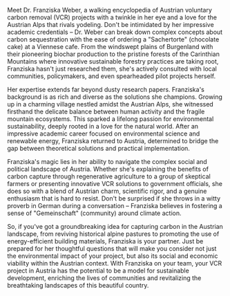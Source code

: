 Meet Dr. Franziska Weber, a walking encyclopedia of Austrian voluntary carbon removal (VCR) projects with a twinkle in her eye and a love for the Austrian Alps that rivals yodeling. Don't be intimidated by her impressive academic credentials – Dr. Weber can break down complex concepts about carbon sequestration with the ease of ordering a "Sachertorte" (chocolate cake) at a Viennese cafe. From the windswept plains of Burgenland with their pioneering biochar production to the pristine forests of the Carinthian Mountains where innovative sustainable forestry practices are taking root, Franziska hasn't just researched them, she's actively consulted with local communities, policymakers, and even spearheaded pilot projects herself.

Her expertise extends far beyond dusty research papers. Franziska's background is as rich and diverse as the solutions she champions. Growing up in a charming village nestled amidst the Austrian Alps, she witnessed firsthand the delicate balance between human activity and the fragile mountain ecosystems. This sparked a lifelong passion for environmental sustainability, deeply rooted in a love for the natural world. After an impressive academic career focused on environmental science and renewable energy, Franziska returned to Austria, determined to bridge the gap between theoretical solutions and practical implementation.

Franziska's magic lies in her ability to navigate the complex social and political landscape of Austria. Whether she's explaining the benefits of carbon capture through regenerative agriculture to a group of skeptical farmers or presenting innovative VCR solutions to government officials, she does so with a blend of Austrian charm, scientific rigor, and a genuine enthusiasm that is hard to resist. Don't be surprised if she throws in a witty proverb in German during a conversation – Franziska believes in fostering a sense of "Gemeinschaft" (community) around climate action. 

So, if you've got a groundbreaking idea for capturing carbon in the Austrian landscape, from reviving historical alpine pastures to promoting the use of energy-efficient building materials, Franziska is your partner. Just be prepared for her thoughtful questions that will make you consider not just the environmental impact of your project, but also its social and economic viability within the Austrian context. With Franziska on your team, your  VCR project in Austria has the potential to be a model for sustainable development, enriching the lives of communities and revitalizing the breathtaking landscapes of this beautiful country.  
